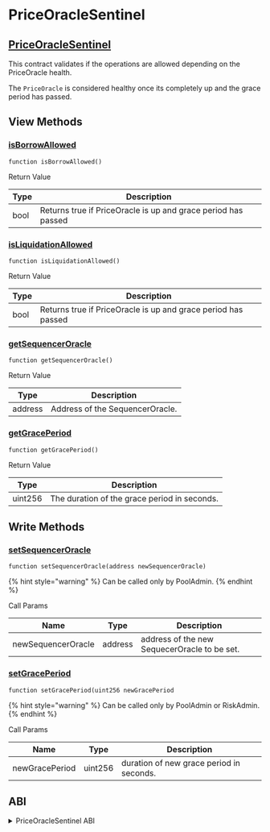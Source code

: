# PriceOracleSentinel

## [PriceOracleSentinel](https://github.com/aave/aave-v3-core/blob/master/contracts/protocol/configuration/PriceOracleSentinel.sol)

This contract validates if the operations are allowed depending on the PriceOracle health.

The `PriceOracle` is considered healthy once its completely up and the grace period has passed.

## View Methods

### [isBorrowAllowed](https://github.com/aave/aave-v3-core/blob/master/contracts/protocol/configuration/PriceOracleSentinel.sol#L62)

`function isBorrowAllowed()`

Return Value

| Type | Description                                                   |
| ---- | ------------------------------------------------------------- |
| bool | Returns true if PriceOracle is up and grace period has passed |

### [isLiquidationAllowed](https://github.com/aave/aave-v3-core/blob/master/contracts/protocol/configuration/PriceOracleSentinel.sol#L67)

`function isLiquidationAllowed()`

Return Value

| Type | Description                                                   |
| ---- | ------------------------------------------------------------- |
| bool | Returns true if PriceOracle is up and grace period has passed |

### [getSequencerOracle](https://github.com/aave/aave-v3-core/blob/master/contracts/protocol/configuration/PriceOracleSentinel.sol#L93)

`function getSequencerOracle()`

Return Value

| Type    | Description                     |
| ------- | ------------------------------- |
| address | Address of the SequencerOracle. |

### [getGracePeriod](https://github.com/aave/aave-v3-core/blob/master/contracts/protocol/configuration/PriceOracleSentinel.sol#L98)

`function getGracePeriod()`

Return Value

| Type    | Description                                  |
| ------- | -------------------------------------------- |
| uint256 | The duration of the grace period in seconds. |

## Write Methods

### [setSequencerOracle](https://github.com/aave/aave-v3-core/blob/master/contracts/protocol/configuration/PriceOracleSentinel.sol#L81)

`function setSequencerOracle(address newSequencerOracle)`

{% hint style="warning" %}
Can be called only by PoolAdmin.
{% endhint %}

Call Params

| Name               | Type    | Description                                  |
| ------------------ | ------- | -------------------------------------------- |
| newSequencerOracle | address | address of the new SequecerOracle to be set. |

### [setGracePeriod](https://github.com/aave/aave-v3-core/blob/master/contracts/protocol/configuration/PriceOracleSentinel.sol#L87)

`function setGracePeriod(uint256 newGracePeriod`

{% hint style="warning" %}
Can be called only by PoolAdmin or RiskAdmin.
{% endhint %}

Call Params

| Name           | Type    | Description                              |
| -------------- | ------- | ---------------------------------------- |
| newGracePeriod | uint256 | duration of new grace period in seconds. |

## ABI
<details>
<summary>PriceOracleSentinel ABI</summary>

```
[
    {
        "inputs": [
            {
                "internalType": "contract IPoolAddressesProvider",
                "name": "provider",
                "type": "address"
            },
            {
                "internalType": "contract ISequencerOracle",
                "name": "oracle",
                "type": "address"
            },
            {
                "internalType": "uint256",
                "name": "gracePeriod",
                "type": "uint256"
            }
        ],
        "stateMutability": "nonpayable",
        "type": "constructor"
    },
    {
        "anonymous": false,
        "inputs": [
            {
                "indexed": false,
                "internalType": "uint256",
                "name": "newGracePeriod",
                "type": "uint256"
            }
        ],
        "name": "GracePeriodUpdated",
        "type": "event"
    },
    {
        "anonymous": false,
        "inputs": [
            {
                "indexed": false,
                "internalType": "address",
                "name": "newSequencerOracle",
                "type": "address"
            }
        ],
        "name": "SequencerOracleUpdated",
        "type": "event"
    },
    {
        "inputs": [],
        "name": "ADDRESSES_PROVIDER",
        "outputs": [
            {
                "internalType": "contract IPoolAddressesProvider",
                "name": "",
                "type": "address"
            }
        ],
        "stateMutability": "view",
        "type": "function"
    },
    {
        "inputs": [],
        "name": "getGracePeriod",
        "outputs": [
            {
                "internalType": "uint256",
                "name": "",
                "type": "uint256"
            }
        ],
        "stateMutability": "view",
        "type": "function"
    },
    {
        "inputs": [],
        "name": "getSequencerOracle",
        "outputs": [
            {
                "internalType": "address",
                "name": "",
                "type": "address"
            }
        ],
        "stateMutability": "view",
        "type": "function"
    },
    {
        "inputs": [],
        "name": "isBorrowAllowed",
        "outputs": [
            {
                "internalType": "bool",
                "name": "",
                "type": "bool"
            }
        ],
        "stateMutability": "view",
        "type": "function"
    },
    {
        "inputs": [],
        "name": "isLiquidationAllowed",
        "outputs": [
            {
                "internalType": "bool",
                "name": "",
                "type": "bool"
            }
        ],
        "stateMutability": "view",
        "type": "function"
    },
    {
        "inputs": [
            {
                "internalType": "uint256",
                "name": "newGracePeriod",
                "type": "uint256"
            }
        ],
        "name": "setGracePeriod",
        "outputs": [],
        "stateMutability": "nonpayable",
        "type": "function"
    },
    {
        "inputs": [
            {
                "internalType": "address",
                "name": "newSequencerOracle",
                "type": "address"
            }
        ],
        "name": "setSequencerOracle",
        "outputs": [],
        "stateMutability": "nonpayable",
        "type": "function"
    }
]
```
</details>
